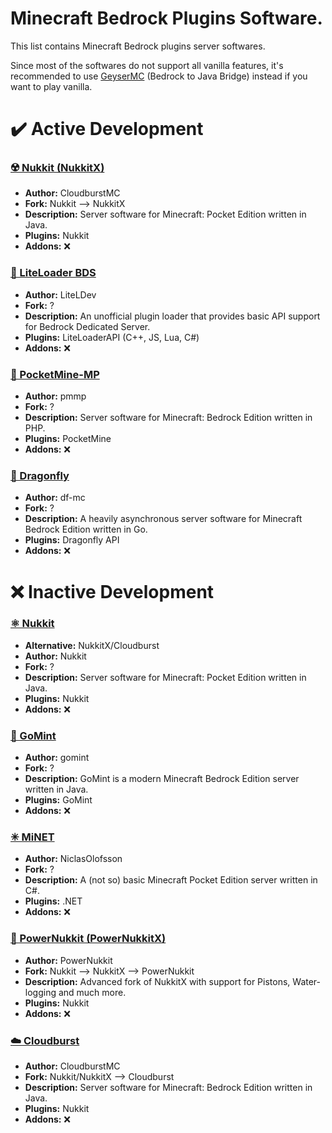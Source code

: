 # Minecraft Bedrock Plugins Software.
This list contains Minecraft Bedrock plugins server softwares.

Since most of the softwares do not support all vanilla features, it's recommended to use [GeyserMC](https://github.com/UeberallGebannt/server-softwares/blob/master/OTHERS.md#-geysermc) (Bedrock to Java Bridge) instead if you want to play vanilla.

# ✔️ Active Development
### [☢️ Nukkit (NukkitX)](https://github.com/CloudburstMC/Nukkit)
- **Author:** CloudburstMC
- **Fork:** Nukkit --> NukkitX
- **Description:** Server software for Minecraft: Pocket Edition written in Java.
- **Plugins:** Nukkit
- **Addons:** ❌

### [💨 LiteLoader BDS](https://github.com/LiteLDev/LiteLoaderBDS)
- **Author:** LiteLDev
- **Fork:** ?
- **Description:** An unofficial plugin loader that provides basic API support for Bedrock Dedicated Server.
- **Plugins:** LiteLoaderAPI (C++, JS, Lua, C#)
- **Addons:** ❌

### [💠 PocketMine-MP](https://github.com/pmmp/PocketMine-MP)
- **Author:** pmmp
- **Fork:** ?
- **Description:** Server software for Minecraft: Bedrock Edition written in PHP.
- **Plugins:** PocketMine
- **Addons:** ❌

### [🦋 Dragonfly](https://github.com/df-mc/dragonfly)
- **Author:** df-mc
- **Fork:** ?
- **Description:** A heavily asynchronous server software for Minecraft Bedrock Edition written in Go.
- **Plugins:** Dragonfly API
- **Addons:** ❌

# ❌ Inactive Development
### [⚛️ Nukkit](https://github.com/Nukkit/Nukkit)
- **Alternative:** NukkitX/Cloudburst
- **Author:** Nukkit
- **Fork:** ?
- **Description:** Server software for Minecraft: Pocket Edition written in Java.
- **Plugins:** Nukkit
- **Addons:** ❌

### [🍃 GoMint](https://github.com/gomint/gomint)
- **Author:** gomint
- **Fork:** ?
- **Description:** GoMint is a modern Minecraft Bedrock Edition server written in Java.
- **Plugins:** GoMint 
- **Addons:** ❌

### [✳ MiNET](https://github.com/NiclasOlofsson/MiNET)
- **Author:** NiclasOlofsson
- **Fork:** ?
- **Description:** A (not so) basic Minecraft Pocket Edition server written in C#.
- **Plugins:** .NET
- **Addons:** ❌

### [🔴 PowerNukkit (PowerNukkitX)](https://powernukkit.org/)
- **Author:** PowerNukkit
- **Fork:** Nukkit --> NukkitX --> PowerNukkit
- **Description:** Advanced fork of NukkitX with support for Pistons, Water-logging and much more.
- **Plugins:** Nukkit
- **Addons:** ❌

### [☁️ Cloudburst](https://github.com/CloudburstMC/Server)
- **Author:** CloudburstMC
- **Fork:** Nukkit/NukkitX --> Cloudburst
- **Description:** Server software for Minecraft: Bedrock Edition written in Java.
- **Plugins:** Nukkit
- **Addons:** ❌
